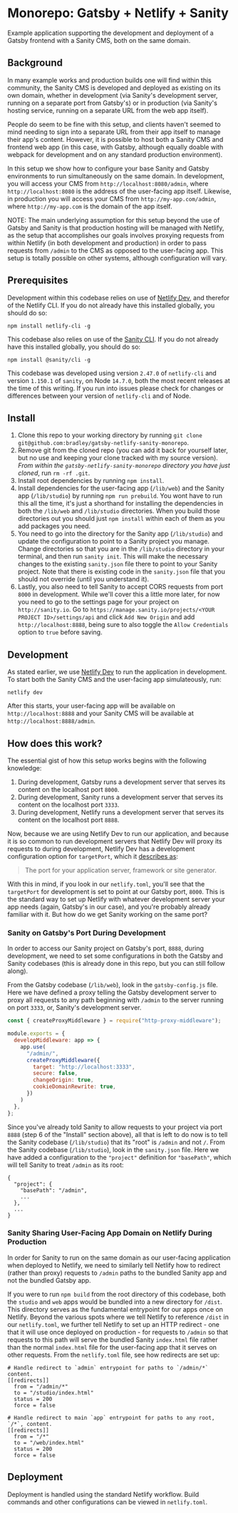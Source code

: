 # Monorepo: Gatsby + Netlify + Sanity
Example application supporting the development and deployment of a Gatsby frontend with a Sanity CMS, both on the same domain.

## Background
In many example works and production builds one will find within this community, the Sanity CMS is developed and deployed as existing on its own domain, whether in development (via Sanity's development server, running on a separate port from Gatsby's) or in production (via Sanity's hosting service, running on a separate URL from the web app itself).

People do seem to be fine with this setup, and clients haven't seemed to mind needing to sign into a separate URL from their app itself to manage their app's content. However, it is possible to host both a Sanity CMS and frontend web app (in this case, with Gatsby, although equally doable with webpack for development and on any standard production environment).

In this setup we show how to configure your base Sanity and Gatsby environments to run simultaneously on the same domain. In development, you will access your CMS from `http://localhost:8080/admin`, where `http://localhost:8080` is the address of the user-facing app itself. Likewise, in production you will access your CMS from `http://my-app.com/admin`, where `http://my-app.com` is the domain of the app itself.

NOTE: The main underlying assumption for this setup beyond the use of Gatsby and Sanity is that production hosting will be managed with Netlify, as the setup that accomplishes our goals involves proxying requests from within Netlify (in both development and production) in order to pass requests from `/admin` to the CMS as opposed to the user-facing app. This setup is totally possible on other systems, although configuration will vary.


## Prerequisites
Development within this codebase relies on use of [Netlify Dev](https://www.netlify.com/products/dev/), and therefor of the Netlify CLI. If you do not already have this installed globally, you should do so:

```
npm install netlify-cli -g
```

This codebase also relies on use of the [Sanity CLI](https://www.sanity.io/docs/getting-started-with-sanity-cli). If you do not already have this installed globally, you should do so:

```
npm install @sanity/cli -g
```


This codebase was developed using version `2.47.0` of `netlify-cli` and version `1.150.1` of `sanity`, on Node `14.7.0`, both the most recent releases at the time of this writing. If you run into issues please check for changes or differences between your version of `netlify-cli` and of Node.

## Install
1. Clone this repo to your working directory by running `git clone git@github.com:bradley/gatsby-netlify-sanity-monorepo`.
2. Remove git from the cloned repo (you can add it back for yourself later, but no use and keeping your clone tracked with my source version). *From within the `gatsby-netlify-sanity-monorepo` directory you have just cloned*, run `rm -rf .git`.
3. Install root dependencies by running `npm install`.
4. Install dependencies for the user-facing app (`/lib/web`) and the Sanity app (`/lib/studio`) by running `npm run prebuild`. You wont have to run this all the time, it's just a shorthand for installing the dependencies in both the `/lib/web` and `/lib/studio` directories. When you build those directories out you should just `npm install` within each of them as you add packages you need.
5. You need to go into the directory for the Sanity app (`/lib/studio`) and update the configuration to point to a Sanity project you manage. Change directories so that you are in the `/lib/studio` directory in your terminal, and then run `sanity init`. This will make the necessary changes to the existing `sanity.json` file there to point to your Sanity project. Note that there is existing code in the `sanity.json` file that you should not override (until you understand it).
6. Lastly, you also need to tell Sanity to accept CORS requests from port `8000` in development. While we'll cover this a little more later, for now you need to go to the settings page for your project on `http://sanity.io`. Go to `https://manage.sanity.io/projects/<YOUR PROJECT ID>/settings/api` and click `Add New Origin` and add `http://localhost:8888`, being sure to also toggle the `Allow Credentials` option to `true` before saving.

## Development
As stated earlier, we use [Netlify Dev](https://www.netlify.com/products/dev/) to run the application in development. To start both the Sanity CMS and the user-facing app simulateously, run:

```
netlify dev
```

After this starts, your user-facing app will be available on `http://localhost:8888` and your Sanity CMS will be available at `http://localhost:8888/admin`.

## How does this work?
The essential gist of how this setup works begins with the following knowledge:
1. During development, Gatsby runs a development server that serves its content on the localhost port `8000`.
2. During development, Sanity runs a development server that serves its content on the localhost port `3333`.
3. During development, Netlify runs a development server that serves its content on the localhost port `8888`.

Now, because we are using Netlify Dev to run our application, and because it is so common to run development servers that Netlify Dev will proxy its requests to during development, Netlify Dev has a development configuration option for `targetPort`, which it [describes as](https://github.com/netlify/cli/blob/master/docs/netlify-dev.md):

> The port for your application server, framework or site generator.

With this in mind, if you look in our `netlify.toml`, you'll see that the `targetPort` for development is set to point at our Gatsby port, `8000`. This is the standard way to set up Netlify with whatever development server your app needs (again, Gatsby's in our case), and you're probably already familiar with it. But how do we get Sanity working on the same port?

### Sanity on Gatsby's Port During Development
In order to access our Sanity project on Gatsby's port, `8888`, during development, we need to set some configurations in both the Gatsby and Sanity codebases (this is already done in this repo, but you can still follow along).

From the Gatsby codebase (`/lib/web`), look in the `gatsby-config.js` file. Here we have defined a proxy telling the Gatsby development server to proxy all requests to any path beginning with `/admin` to the server running on port `3333`, or, Sanity's development server.

```javascript
const { createProxyMiddleware } = require("http-proxy-middleware");

module.exports = {
  developMiddleware: app => {
    app.use(
      "/admin/",
      createProxyMiddleware({
        target: "http://localhost:3333",
        secure: false,
        changeOrigin: true,
        cookieDomainRewrite: true,
      })
    )
  },
};
```

Since you've already told Sanity to allow requests to your project via port `8888` (step 6 of the "Install" section above), all that is left to do now is to tell the Sanity codebase (`/lib/studio`) that its "root" is `/admin` and not `/`. From the Sanity codebase (`/lib/studio`), look in the `sanity.json` file. Here we have added a configuration to the `"project"` definition for `"basePath"`, which will tell Sanity to treat `/admin` as its root:

```
{
  "project": {
    "basePath": "/admin",
    ...
  },
  ...
}
```

### Sanity Sharing User-Facing App Domain on Netlify During Production
In order for Sanity to run on the same domain as our user-facing application when deployed to Netlify, we need to similarly tell Netlify how to redirect (rather than proxy) requests to `/admin` paths to the bundled Sanity app and not the bundled Gatsby app.

If you were to run `npm build` from the root directory of this codebase, both the `studio` and `web` apps would be bundled into a new directory for `/dist`. This directory serves as the fundamental entrypoint for our apps once on Netlify. Beyond the various spots where we tell Netlify to reference `/dist` in our `netlify.toml`, we further tell Netlify to set up an HTTP redirect - one that it will use once deployed on production - for requests to `/admin` so that requests to this path will serve the bundled Sanity `index.html` file rather than the normal `index.html` file for the user-facing app that it serves on other requests. From the `netlify.toml` file, see how redirects are set up:

```
# Handle redirect to `admin` entrypoint for paths to `/admin/*` content.
[[redirects]]
  from = "/admin/*"
  to = "/studio/index.html"
  status = 200
  force = false

# Handle redirect to main `app` entrypoint for paths to any root, `/*`, content.
[[redirects]]
  from = "/*"
  to = "/web/index.html"
  status = 200
  force = false
```

## Deployment
Deployment is handled using the standard Netlify workflow. Build commands and other configurations can be viewed in `netlify.toml`.

